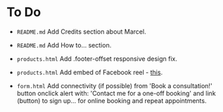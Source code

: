 # To Do

- `README.md` Add Credits section about Marcel.

- `README.md` Add How to... section.

- `products.html` Add .footer-offset responsive design fix.

- `products.html` Add embed of Facebook reel - [this](https://www.facebook.com/share/r/15ra9meb3N/).

- `form.html` Add connectivity (if possible) from 'Book a consultation!' button onclick alert with: 'Contact me for a one-off booking' and link (button) to sign up... for online booking and repeat appointments.